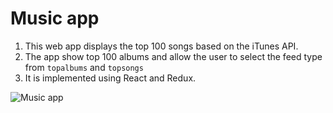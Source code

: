 # Music app

1. This web app displays the top 100 songs based on the iTunes API. 
2. The app show top 100 albums and allow the user to select the feed type from `topalbums` and `topsongs`
3. It is implemented using React and Redux.

![Music app](https://res.cloudinary.com/dn8vprize/image/upload/v1625123575/music_app_xdeu0k.jpg "Music app")
